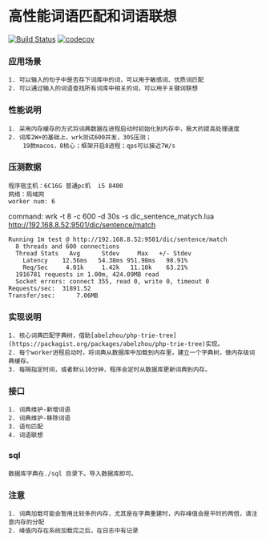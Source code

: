 
# 高性能词语匹配和词语联想
[![Build Status](https://travis-ci.com/lizhanfei/dic.svg?branch=master)](https://travis-ci.com/lizhanfei/dic)
[![codecov](https://codecov.io/gh/lizhanfei/dic/branch/master/graph/badge.svg)](https://codecov.io/gh/lizhanfei/dic)
### 应用场景
    1. 可以输入的句子中是否存下词库中的词，可以用于敏感词、优质词匹配
    2. 可以通过输入的词语查找所有词库中相关的词，可以用于关键词联想
    
### 性能说明
    1. 采用内存缓存的方式将词典数据在进程启动时初始化到内存中，极大的提高处理速度
    2. 词库2W+的基础上，wrk测试600并发，30S压测；
        19款macos，8核心；框架开启8进程；qps可以接近7W/s
    
### 压测数据
    程序宿主机：6C16G 普通pc机  i5 8400
    网络：局域网
    worker num: 6
command: wrk -t 8 -c 600 -d 30s -s dic_sentence_matych.lua  http://192.168.8.52:9501/dic/sentence/match
```shell
Running 1m test @ http://192.168.8.52:9501/dic/sentence/match
  8 threads and 600 connections
  Thread Stats   Avg      Stdev     Max   +/- Stdev
    Latency    12.56ms   54.38ms 951.98ms   98.91%
    Req/Sec     4.01k     1.42k   11.10k    63.21%
  1916781 requests in 1.00m, 424.09MB read
  Socket errors: connect 355, read 0, write 0, timeout 0
Requests/sec:  31891.52
Transfer/sec:      7.06MB
```
    
### 实现说明
    1. 核心词典匹配字典树，借助[abelzhou/php-trie-tree](https://packagist.org/packages/abelzhou/php-trie-tree)实现。
    2. 每个worker进程启动时，将词典从数据库中加载到内存里，建立一个字典树，做内存级词典缓存。
    3. 每隔指定时间，或者默认10分钟，程序会定时从数据库更新词典到内存。

### 接口
    1. 词典维护-新增词语
    2. 词典维护-移除词语
    3. 语句匹配
    4. 词语联想

### sql
    数据库字典在./sql 目录下。导入数据库即可。
   
### 注意
    1. 词典加载可能会暂用比较多的内存，尤其是在字典重建时，内存峰值会是平时的两倍，请注意内存的分配
    2. 峰值内存在系统加载完之后，在日志中有记录